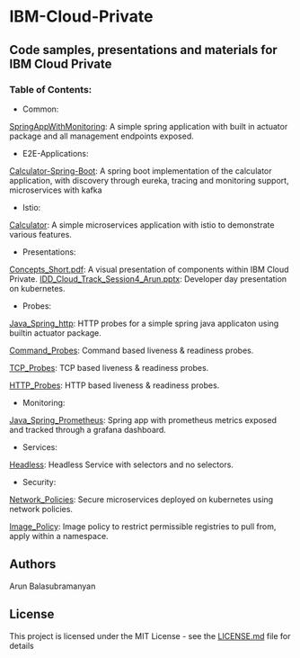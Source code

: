 # IBM-Cloud-Private
## Code samples, presentations and materials for IBM Cloud Private

### Table of Contents:
- Common:

[SpringAppWithMonitoring](Common/SpringAppWithMonitoring): A simple spring application with built in actuator package and all management endpoints exposed.

- E2E-Applications:

[Calculator-Spring-Boot](E2E-Applications/Calculator-Spring-Boot): A spring boot implementation of the calculator application, with discovery through eureka, tracing and monitoring support, microservices with kafka

- Istio:

[Calculator](Istio/Calculator): A simple microservices application with istio to demonstrate various features.

- Presentations:

[Concepts_Short.pdf](Presentations/Concepts_Short.pdf): A visual presentation of components within IBM Cloud Private.
[IDD_Cloud_Track_Session4_Arun.pptx](Presentations/Developer_Day_Bangalore-Mar_2019/IDD_Cloud_Track_Session4_Arun.pptx): Developer day presentation on kubernetes.

- Probes:

[Java_Spring_http](Probes/Java_Spring_http): HTTP probes for a simple spring java applicaton using builtin actuator package.

[Command_Probes](Probes/Command_Probes): Command based liveness & readiness probes.

[TCP_Probes](Probes/Tcp_Probes): TCP based liveness & readiness probes.

[HTTP_Probes](Probes/Http_Probes): HTTP based liveness & readiness probes.

- Monitoring:

[Java_Spring_Prometheus](Monitoring/Java_Spring_Prometheus): Spring app with prometheus metrics exposed and tracked through a grafana dashboard.

- Services:

[Headless](Services/Headless): Headless Service with selectors and no selectors.

- Security:

[Network_Policies](Security/Network_Policies): Secure microservices deployed on kubernetes using network policies.

[Image_Policy](Security/Image_Policy): Image policy to restrict permissible registries to pull from, apply within a namespace.

## Authors
Arun Balasubramanyan

## License
This project is licensed under the MIT License - see the [LICENSE.md](LICENSE.md) file for details